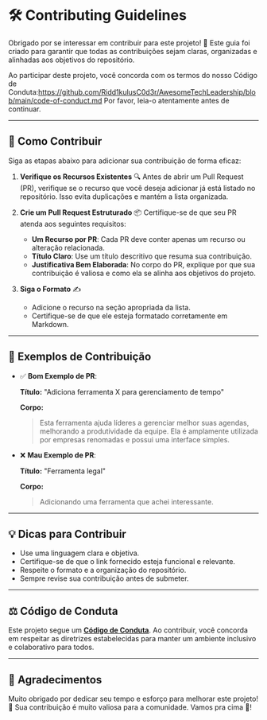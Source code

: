 # 🛠️ Contributing Guidelines

Obrigado por se interessar em contribuir para este projeto! 🎉 Este guia foi criado para garantir que todas as contribuições sejam claras, organizadas e alinhadas aos objetivos do repositório. 

Ao participar deste projeto, você concorda com os termos do nosso Código de Conduta:https://github.com/Ridd1kulusC0d3r/AwesomeTechLeadership/blob/main/code-of-conduct.md Por favor, leia-o atentamente antes de continuar.

---

## 📝 Como Contribuir

Siga as etapas abaixo para adicionar sua contribuição de forma eficaz:

1. **Verifique os Recursos Existentes** 🔍
   Antes de abrir um Pull Request (PR), verifique se o recurso que você deseja adicionar já está listado no repositório. Isso evita duplicações e mantém a lista organizada.

2. **Crie um Pull Request Estruturado** 📦
   Certifique-se de que seu PR atenda aos seguintes requisitos:

   - **Um Recurso por PR**: Cada PR deve conter apenas um recurso ou alteração relacionada.
   - **Título Claro**: Use um título descritivo que resuma sua contribuição.
   - **Justificativa Bem Elaborada**: No corpo do PR, explique por que sua contribuição é valiosa e como ela se alinha aos objetivos do projeto.

3. **Siga o Formato** ✍️
   - Adicione o recurso na seção apropriada da lista.
   - Certifique-se de que ele esteja formatado corretamente em Markdown.

---

## 🌟 Exemplos de Contribuição

- ✅ **Bom Exemplo de PR**:

  **Título:** "Adiciona ferramenta X para gerenciamento de tempo"

  **Corpo:**
  > Esta ferramenta ajuda líderes a gerenciar melhor suas agendas, melhorando a produtividade da equipe. Ela é amplamente utilizada por empresas renomadas e possui uma interface simples.

- ❌ **Mau Exemplo de PR**:

  **Título:** "Ferramenta legal"

  **Corpo:**
  > Adicionando uma ferramenta que achei interessante.

---

## 💡 Dicas para Contribuir

- Use uma linguagem clara e objetiva.
- Certifique-se de que o link fornecido esteja funcional e relevante.
- Respeite o formato e a organização do repositório.
- Sempre revise sua contribuição antes de submeter.

---

## ⚖️ Código de Conduta

Este projeto segue um **[Código de Conduta](https://example.com/codigo-de-conduta)**. Ao contribuir, você concorda em respeitar as diretrizes estabelecidas para manter um ambiente inclusivo e colaborativo para todos.

---

## 🫶 Agradecimentos

Muito obrigado por dedicar seu tempo e esforço para melhorar este projeto! 💪 Sua contribuição é muito valiosa para a comunidade. Vamos pra cima 🚀!
